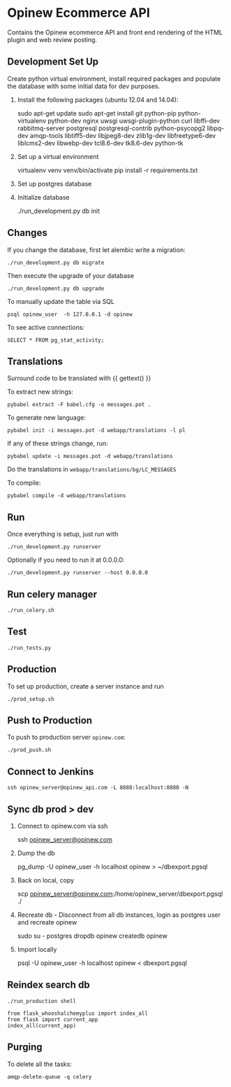 # Opinew Ecommerce API

Contains the Opinew ecommerce API and front end rendering of the HTML plugin and web review posting. 

## Development Set Up

Create python virtual environment, install required packages and populate the database with some initial data for dev purposes.

1. Install the following packages (ubuntu 12.04 and 14.04):

    sudo apt-get update
    sudo apt-get install git python-pip python-virtualenv python-dev nginx uwsgi uwsgi-plugin-python curl libffi-dev rabbitmq-server postgresql postgresql-contrib python-psycopg2 libpq-dev amqp-tools libtiff5-dev libjpeg8-dev zlib1g-dev libfreetype6-dev liblcms2-dev libwebp-dev tcl8.6-dev tk8.6-dev python-tk


1. Set up a virtual environment

    virtualenv venv
    venv/bin/activate
    pip install -r requirements.txt
    
1. Set up postgres database

1. Initialize database

    ./run_development.py db init
    
## Changes

If you change the database, first let alembic write a migration:

    ./run_development.py db migrate
    
Then execute the upgrade of your database

    ./run_development.py db upgrade

To manually update the table via SQL

    psql opinew_user  -h 127.0.0.1 -d opinew

To see active connections:
    
    SELECT * FROM pg_stat_activity;

## Translations
Surround code to be translated with {{ gettext() }}

To extract new strings:

    pybabel extract -F babel.cfg -o messages.pot .

To generate new language:

    pybabel init -i messages.pot -d webapp/translations -l pl

If any of these strings change, run:

    pybabel update -i messages.pot -d webapp/translations

Do the translations in `webapp/translations/bg/LC_MESSAGES`

To compile:

    pybabel compile -d webapp/translations

## Run
Once everything is setup, just run with

    ./run_development.py runserver
    
Optionally if you need to run it at 0.0.0.0:

    ./run_development.py runserver --host 0.0.0.0
    
## Run celery manager

    ./run_celery.sh

## Test

    ./run_tests.py

## Production
To set up production, create a server instance and run

    ./prod_setup.sh

## Push to Production
To push to production server `opinew.com`:

    ./prod_push.sh


## Connect to Jenkins

    ssh opinew_server@opinew_api.com -L 8080:localhost:8080 -N
    
## Sync db prod > dev

1. Connect to opinew.com via ssh

    ssh opinew_server@opinew.com

1. Dump the db

    pg_dump -U opinew_user -h localhost opinew > ~/dbexport.pgsql

1. Back on local, copy

    scp opinew_server@opinew.com:/home/opinew_server/dbexport.pgsql ./

1. Recreate db - Disconnect from all db instances, login as postgres user and recreate opinew
    
    sudo su - postgres
    dropdb opinew
    createdb opinew

1. Import locally 

    psql -U opinew_user -h localhost opinew < dbexport.pgsql

## Reindex search db

    ./run_production shell

    from flask_whooshalchemyplus import index_all
    from flask import current_app
    index_all(current_app)


## Purging

To delete all the tasks:
    
    amqp-delete-queue -q celery
    